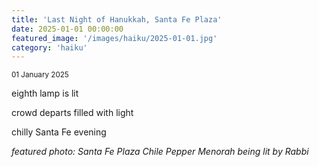 ```yaml
---
title: 'Last Night of Hanukkah, Santa Fe Plaza'
date: 2025-01-01 00:00:00
featured_image: '/images/haiku/2025-01-01.jpg'
category: 'haiku'
---
```

<small>01 January 2025</small>


eighth lamp is lit 

crowd departs filled with light 

chilly Santa Fe evening









*featured photo: Santa Fe Plaza Chile Pepper Menorah being lit by Rabbi*